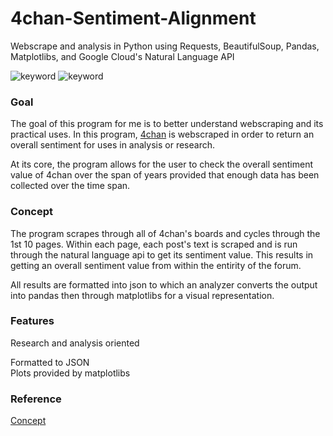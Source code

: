 # 4chan-Sentiment-Alignment

Webscrape and analysis in Python using Requests, BeautifulSoup, Pandas, Matplotlibs, and Google Cloud's Natural Language API

![keyword]()
![keyword]()

### Goal

The goal of this program for me is to better understand webscraping and its practical uses. In this program, [4chan](http://www.4chan.org/) is webscraped in order to return an overall sentiment for uses in analysis or research. 

At its core, the program allows for the user to check the overall sentiment value of 4chan over the span of years provided that enough data has been collected over the time span.

### Concept

The program scrapes through all of 4chan's boards and cycles through the 1st 10 pages. Within each page, each post's text is scraped and is run through the natural language api to get its sentiment value. This results in getting an overall sentiment value from within the entirity of the forum.

All results are formatted into json to which an analyzer converts the output into pandas then through matplotlibs for a visual representation.

### Features

Research and analysis oriented

Formatted to JSON  
Plots provided by matplotlibs

### Reference

[Concept](https://www.learndatasci.com/tutorials/ultimate-guide-web-scraping-w-python-requests-and-beautifulsoup/)
